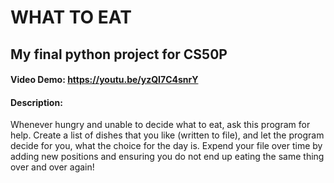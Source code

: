 # WHAT TO EAT

## My final python project for CS50P

#### Video Demo:  <https://youtu.be/yzQI7C4snrY>

#### Description:
Whenever hungry and unable to decide what to eat, ask this program for help.
Create a list of dishes that you like (written to file), and let the program decide for you, what the choice for the day is.
Expend your file over time by adding new positions and ensuring you do not end up eating the same thing over and over again!
